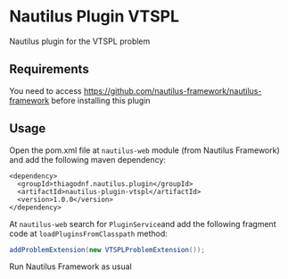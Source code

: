 # Nautilus Plugin VTSPL

Nautilus plugin for the VTSPL problem

## Requirements

You need to access https://github.com/nautilus-framework/nautilus-framework before installing this plugin

## Usage

Open the pom.xml file at ```nautilus-web``` module (from Nautilus Framework) and add the following maven dependency:

```maven
<dependency>
  <groupId>thiagodnf.nautilus.plugin</groupId>
  <artifactId>nautilus-plugin-vtspl</artifactId>
  <version>1.0.0</version>
</dependency>
```

At ```nautilus-web``` search for ```PluginService```and add the following fragment code at ```loadPluginsFromClasspath``` method:

```java
addProblemExtension(new VTSPLProblemExtension());
```

Run Nautilus Framework as usual

